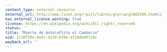 ```yaml
---
content_type: external-resource
external_url: http://www.tinet.org/~picl/libros/glorca/gl002500.htm#12
has_external_license_warning: true
license: https://en.wikipedia.org/wiki/All_rights_reserved
status: ''
title: "Muerte de Anto\xF1ito el Camborio"
uid: 1c10f30e-0a3c-4234-b704-a710db497c9c
wayback_url: ''
---
```

